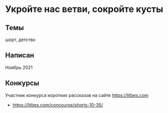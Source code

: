 # Укройте нас ветви, сокройте кусты

## Темы
шорт, детство

## Написан
Ноябрь 2021

## Конкурсы
Участник конкурса коротких рассказов на сайте https://litbes.com
- https://litbes.com/concourse/shorts-10-35/